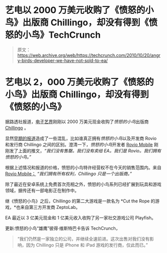 # 艺电以 2000 万美元收购了《愤怒的小鸟》出版商 Chillingo，却没有得到《愤怒的小鸟》TechCrunch

> 原文：<https://web.archive.org/web/https://techcrunch.com/2010/10/20/angry-birds-developer-we-have-not-sold-to-ea/>

# 艺电以 2，000 万美元收购了《愤怒的小鸟》出版商 Chillingo，却没有得到《愤怒的小鸟》

 [](https://web.archive.org/web/20230219074749/https://techcrunch.com/wp-content/uploads/2010/10/screen-shot-2010-10-20-at-12-53-14-pm.png) 

据路透社报道，[电子艺界](https://web.archive.org/web/20230219074749/http://electronicarts.com/)刚刚以 2000 万美元现金收购了*愤怒的小鸟*出版商 [Chillingo](https://web.archive.org/web/20230219074749/http://chillingo.com/) 。

显然[早期的报道](https://web.archive.org/web/20230219074749/http://mashable.com/2010/10/20/angry-birds-electronic-arts/)造成了一些混乱，比如谁真正拥有*愤怒的小鸟*以及开发商 Rovio 和发行商 Chillingo 之间的区别。澄清一下，*愤怒的小鸟*开发者 [Rovio Mobile](https://web.archive.org/web/20230219074749/http://rovio.com/) 刚刚发了上面的推文，*“我们没有售罄。我们没有卖给 EA。我们是 Rovio。我们拥有愤怒的小鸟。”*

根据上述情况和报道的价格，愤怒的小鸟特许经营权不在今天的销售范围内。来自[Rovio Mobile；](https://web.archive.org/web/20230219074749/http://twitter.com/#!/RovioMobile/status/27957024130) *“我们拥有所有权利，Chillingo 只是一个出版商。”*

除了最近在安卓系统上免费首次亮相之外，愤怒的小鸟系列已经扩展到玩具和游戏领域，据传还有一部电影正在制作中。

继《愤怒的小鸟》之后，Chillingo 的第二大游戏是一款名为 *Cut the Rope 的游戏，*也来自第三方开发商 ZeptoLab。

EA 最近以 3 亿美元现金和 1 亿美元收入收购了另一家社交游戏公司 Playfish。

更新:愤怒的小鸟“雄鹰”彼得·维斯特巴卡告诉 TechCrunch，

> “我们仍然是一家独立的公司，并继续全速前进。这次出售对我们没有影响，因为 Chillingo 只是 iPhone 和 iPad 游戏的发行商，仅此而已。”